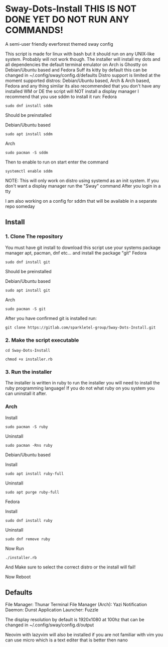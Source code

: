 # Sway-Dots-Install THIS IS NOT DONE YET DO NOT RUN ANY COMMANDS!
A semi-user friendly everforest themed sway config

This script is made for linux with bash
but it should run on any UNIX-like system. Probably will not work though.
The installer will install my dots and all dependencies
the default terminal emulator on Arch is Ghostty on Debian/Ubuntu based and Fedora Suff its kitty by default this can be changed in ~/.config/sway/config.d/defaults
Distro support is limited at the moment supported distros: Debian/Ubuntu based, Arch & Arch based, Fedora and any thing similar
its also recommended that you don't have any installed WM or DE the script will NOT install a display manager I recommend 
that you use sddm to install it run:
Fedora
```
sudo dnf install sddm
```
Should be preinstalled

Debian/Ubuntu based
```
sudo apt install sddm
```
Arch
```
sudo pacman -S sddm
```
Then to enable to run on start enter the command 
```
systemctl enable sddm
```
NOTE: This will only work on distro using systemd as an init system.
If you don't want a display manager run the "Sway" command After you login in a tty

I am also working on a config for sddm that will be available in a separate repo someday


## Install
### 1. Clone The repository
You must have git install to download this script
use your systems package manager apt, pacman, dnf etc... and install the package "git"
Fedora
```
sudo dnf install git 
```
Should be preinstalled

Debian/Ubuntu based
```
sudo apt install git
```
Arch
```
sudo pacman -S git
```
After you have confirmed git is installed run: 
```
git clone https://gitlab.com/sparkletel-group/Sway-Dots-Install.git
```
### 2. Make the script executable
```
cd Sway-Dots-Install
```
```
chmod +x installer.rb
```
### 3. Run the installer
The installer is written in ruby to run the installer you will need to install the ruby programming language!
If you do not what ruby on you system you can uninstall it after.

### Arch

Install
```
sudo pacman -S ruby
```
Uninstall
```
sudo pacman -Rns ruby
```
Debian/Ubuntu based

Install
```
sudo apt install ruby-full
```
Uninstall
```
sudo apt purge ruby-full
```
Fedora

Install
```
sudo dnf install ruby
```
Uninstall
```
sudo dnf remove ruby
```
Now Run
```
./installer.rb
```
And Make sure to select the correct distro or the install will fail!

Now Reboot 


## Defaults
File Manager: Thunar
Terminal File Manager (Arch): Yazi
Notification Daemon: Dunst
Application Launcher: Fuzzle

The display resolution by default is 1920x1080 at 100hz that can be changed in ~/.config/sway/config.d/output

Neovim with lazyvim will also be installed if you are not familiar with vim you can use micro which is a text editer that is better then nano 

